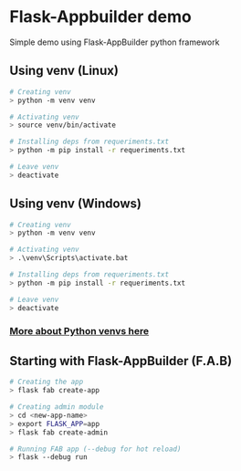 # Flask-Appbuilder demo

Simple demo using Flask-AppBuilder python framework

## Using venv (Linux)

```bash
# Creating venv
> python -m venv venv

# Activating venv
> source venv/bin/activate

# Installing deps from requeriments.txt
> python -m pip install -r requeriments.txt

# Leave venv
> deactivate
```

## Using venv (Windows)

```bash
# Creating venv
> python -m venv venv

# Activating venv
> .\venv\Scripts\activate.bat

# Installing deps from requeriments.txt
> python -m pip install -r requeriments.txt

# Leave venv
> deactivate
```

### [More about Python venvs here](https://realpython.com/python-virtual-environments-a-primer/)

## Starting with Flask-AppBuilder (F.A.B)

```bash
# Creating the app
> flask fab create-app

# Creating admin module
> cd <new-app-name>
> export FLASK_APP=app
> flask fab create-admin

# Running FAB app (--debug for hot reload)
> flask --debug run

```